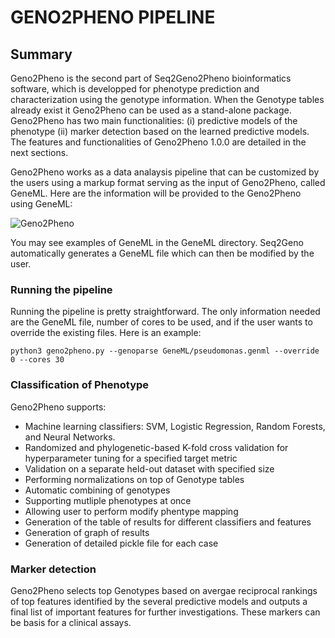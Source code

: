 
# GENO2PHENO PIPELINE

## Summary
Geno2Pheno is the second part of Seq2Geno2Pheno bioinformatics software, which is developped for phenotype prediction and characterization using the genotype information. When the Genotype tables already exist it Geno2Pheno can be used as a stand-alone package.
Geno2Pheno has two main functionalities: (i) predictive models of the phenotype (ii) marker detection based on the learned predictive models. The features and functionalities of Geno2Pheno 1.0.0 are detailed in the next sections.

Geno2Pheno works as a data analaysis pipeline that can be customized by the users using a markup format serving as the input of Geno2Pheno, called GeneML. Here are the information will be provided to the Geno2Pheno using GeneML:

![Geno2Pheno](https://user-images.githubusercontent.com/8551117/55457427-243a0080-55ea-11e9-9a55-ce057a2b4b7e.png)

You may see examples of GeneML in the GeneML directory. Seq2Geno automatically generates a GeneML file which can then be modified by the user.

### Running the pipeline

Running the pipeline is pretty straightforward. The only information needed are the GeneML file, number of cores to be used, and if the user wants to override the existing files. Here is an example:

```
python3 geno2pheno.py --genoparse GeneML/pseudomonas.genml --override 0 --cores 30
```


### Classification of Phenotype
Geno2Pheno supports:
<ul>
<li>Machine learning classifiers: SVM, Logistic Regression, Random Forests, and Neural Networks.</li>
<li>Randomized and phylogenetic-based K-fold cross validation for hyperparameter tuning for a specified target metric</li>
<li>Validation on a separate held-out dataset with specified size</li>
<li>Performing normalizations on top of Genotype tables</li>
<li>Automatic combining of genotypes</li>
<li>Supporting mutliple phenotypes at once</li>
<li>Allowing user to perform modify phentype mapping</li>
<li>Generation of the table of results for different classifiers and features</li>
<li>Generation of graph of results</li>
<li>Generation of detailed pickle file for each case</li>
</ul>


### Marker detection

Geno2Pheno selects top Genotypes based on avergae reciprocal rankings of top features identified by the several predictive models and outputs
a final list of important features for further investigations. These markers can be basis for a clinical assays.





